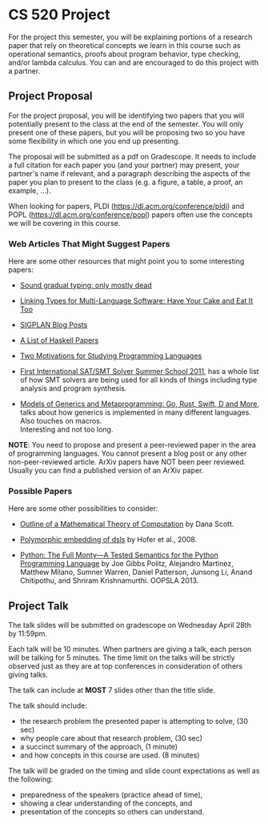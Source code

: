 # CS 520 Project

For the project this semester, you will be explaining portions of a
research paper that rely on theoretical concepts we learn in this 
course such as operational semantics, proofs about program behavior,
type checking, and/or lambda calculus.  You can and are encouraged to
do this project with a partner.

## Project Proposal

For the project proposal, you will be identifying two papers that
you will potentially present to the class at the end of the semester.
You will only present one of these papers, but you will be proposing
two so you have some flexibility in which one you end up presenting.

The proposal will be submitted as a pdf on Gradescope.  It needs to
include a full citation for each paper you (and your partner) may present,
your partner's name if relevant, and a paragraph describing the
aspects of the paper you plan to present to the class (e.g. a figure,
a table, a proof, an example, ...).

When looking for papers, PLDI (https://dl.acm.org/conference/pldi) and 
POPL (https://dl.acm.org/conference/popl) papers often use the concepts
we will be covering in this course.

### Web Articles That Might Suggest Papers
 
Here are some other resources that might point you to some interesting papers:

 * [Sound gradual typing: only mostly dead](https://dl.acm.org/doi/10.1145/3133878)
 
 * [Linking Types for Multi-Language Software: Have Your Cake and Eat It Too](https://arxiv.org/abs/1711.04559)
 
 * [SIGPLAN Blog Posts](https://blog.sigplan.org/)
 
 * [A List of Haskell Papers](https://crypto.stanford.edu/~blynn/haskell/papers.html)
 
 * [Two Motivations for Studying Programming Languages](http://cs.williams.edu/~morgan/cs334/handouts/motivation.pdf)
 
 * [First International
SAT/SMT Solver Summer School 2011](http://people.csail.mit.edu/vganesh/summerschool/), has a whole list 
   of how SMT solvers are being used for all kinds of things including type 
   analysis and program synthesis.
   
 * [Models of Generics and Metaprogramming: Go, Rust, Swift, D and More](https://thume.ca/2019/07/14/a-tour-of-metaprogramming-models-for-generics/),
   talks about how generics is implemented in many different languages.  Also touches on macros.  
   Interesting and not too long.
 

**NOTE**: You need to propose and present a peer-reviewed paper 
in the area of programming languages.  You cannot present a blog
post or any other non-peer-reviewed article.  ArXiv papers
have NOT been peer reviewed.  Usually you can find a published version 
of an ArXiv paper.

### Possible Papers

Here are some other possibilities to consider:

 * [Outline of a Mathematical Theory of Computation](https://ropas.snu.ac.kr/~kwang/520/readings/sco70.pdf) by Dana Scott.
 
 * [Polymorphic embedding of dsls](https://dl.acm.org/doi/10.1145/1449913.1449935) by Hofer et al., 2008.

 * [Python: The Full Monty―A Tested Semantics for the Python Programming Language](http://cs.brown.edu/research/plt/dl/lambda-py/) by  Joe Gibbs Politz,
  Alejandro Martinez, Matthew Milano, Sumner Warren, Daniel Patterson, 
  Junsong Li, Anand Chitipothu, and Shriram Krishnamurthi. OOPSLA 2013.



## Project Talk

The talk slides will be submitted on gradescope on Wednesday April 28th
by 11:59pm.

Each talk will be 10 minutes.  When partners are giving a talk, each
person will be talking for 5 minutes.  The time limit on the talks
will be strictly observed just as they are at top conferences in 
consideration of others giving talks.

The talk can include at **MOST** 7 slides other than the title slide.

The talk should include:
* the research problem the presented paper is attempting to solve, (30 sec)
* why people care about that research problem, (30 sec)
* a succinct summary of the approach, (1 minute)
* and how concepts in this course are used. (8 minutes)

The talk will be graded on the timing and slide count expectations as well
as the following:
* preparedness of the speakers (practice ahead of time),
* showing a clear understanding of the concepts, and
* presentation of the concepts so others can understand.
